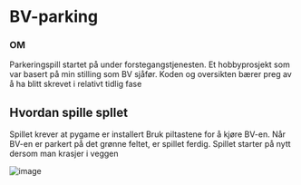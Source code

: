 # BV-parking

### OM
Parkeringspill startet på under forstegangstjenesten. Et hobbyprosjekt som var basert på min stilling som BV sjåfør.
Koden og oversikten bærer preg av å ha blitt skrevet i relativt tidlig fase

## Hvordan spille spllet
Spillet krever at pygame er installert
Bruk piltastene for å kjøre BV-en. Når BV-en er parkert på det grønne feltet, er spillet ferdig. Spillet starter på nytt dersom man krasjer i veggen


![image](https://user-images.githubusercontent.com/90708578/193539092-d21aa1fc-8fff-4eb3-a39d-db3876068efc.png)

